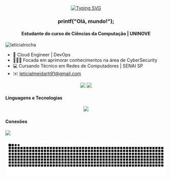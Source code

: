 <div align="center">
  <a href="https://git.io/typing-svg">
    <img src="https://readme-typing-svg.demolab.com?font=Fira+Code&weight=500&size=22&pause=1000&color=f17ea1&center=true&vCenter=true&random=false&width=524&lines=%E2%8A%B9+Bem-vindo+ao+meu+perfil!+%CB%99%E1%B5%95%CB%99+%E2%8A%B9+" alt="Typing SVG">
  </a>
</div>

<h3 align="center">printf("Olá, mundo!");</h3>
<h4 align="center">Estudante do curso de Ciências da Computação | UNINOVE </h4>

<p align="left">
  <img src="https://komarev.com/ghpvc/?username=leticialrocha&label=Profile%20views&color=FF69B4&style=flat" alt="leticialrocha" />
</p>

- 🌱 Cloud Engineer | DevOps  
- 👩🏻‍💻 Focada em aprimorar conhecimentos na área de CyberSecurity  
- 💻 Cursando Técnico em Redes de Computadores | SENAI SP  
- ✉️ leticialmeidarh91@gmail.com  

<!-- Estatísticas do GitHub -->
<div align="center">
  <img height="180em" src="https://github-readme-stats.vercel.app/api?username=leticialrocha&show_icons=true&theme=dracula" />
  <img height="180em" src="https://github-readme-stats.vercel.app/api/top-langs/?username=leticialrocha&layout=compact&langs_count=5&theme=dracula" />
</div>

<!-- Linguagens e Tecnologias -->
<h4 align="left">Linguagens e Tecnologias</h4>

<p align="center">
  <a href="https://skillicons.dev">
    <img src="https://skillicons.dev/icons?i=arduino,azure,aws,cpp,css,debian,grafana,js,nginx,python" />
  </a>
</p>

<!-- Conexões -->
<h4 align="left">Conexões</h4>

<p align="left">
  <a href="https://www.linkedin.com/in/letícia-rocha-b5a8882a0/" target="_blank">
    <img src="https://img.shields.io/badge/-LinkedIn-%230077B5?style=for-the-badge&logo=linkedin&logoColor=white">
  </a>
</p>

<!-- Snake de contribuições -->
<picture align="center">
  <source media="(prefers-color-scheme: dark)" srcset="https://raw.githubusercontent.com/rafaelamumbach/rafaelamumbach/output/github-contribution-grid-snake-dark.svg">
  <source media="(prefers-color-scheme: light)" srcset="https://raw.githubusercontent.com/rafaelamumbach/rafaelamumbach/output/github-contribution-grid-snake-dark.svg">
  <img align="center" alt="github contribution grid snake animation" src="https://raw.githubusercontent.com/rafaelamumbach/rafaelamumbach/output/github-contribution-grid-snake.svg">
</picture>
